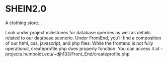 # SHEIN2.0
A clothing store...


Look under project milestones for database querries as well as details related to our database scenerio. Under FrontEnd, you'll find a composition of our html, css, javascript, and php files. While the frontend is not fully operational, createprofile.php does properly function. You can access it at -projects.humboldt.edu/~djh133/Front_End/createprofile.php
